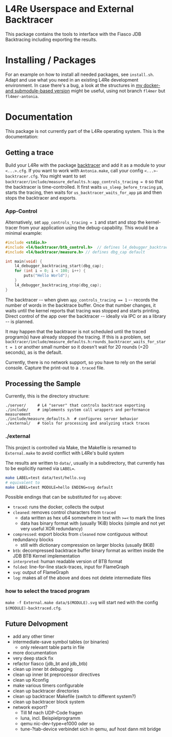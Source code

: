 # L4Re Userspace and External Backtracer

This package contains the tools to interface with the Fiasco JDB Backtracing
including exporting the results.

# Installing / Packages

For an example on how to install all needed packages, see `install.sh`. Adapt and use
what you need in an existing L4Re development environment. In case there's a bug,
a look at the structures in
[my docker- and submodule-based version](https://gitlab.hrz.tu-chemnitz.de/anob943c-at-tu-dresden.de/fl4mer)
might be useful, using not branch `fl4mer` but `fl4mer-antonia`.

# Documentation

This package is not currently part of the L4Re operating system.
This is the documentation:

## Getting a trace

Build your L4Re with the package [backtracer](https://github.com/AntoniaObersteiner/backtracer)
and add it as a module to your `<...>.cfg`.
If you want to work with `Antonia.make`, call your config `<...>-backtracer.cfg`.
You might want to set `backtracer/include/measure_defaults.h:app_controls_tracing = 0`
so that the backtracer is time-controlled.
It first waits `us_sleep_before_tracing` µs, starts the tracing, then
waits for `us_backtracer_waits_for_app` µs and then stops the backtracer and exports.

### App-Control

Alternatively, set `app_controls_tracing = 1` and start and stop the kernel-tracer from your application
using the debug-capability. This would be a minimal example:

```cpp
#include <stdio.h>
#include <l4/backtracer/btb_control.h>  // defines l4_debugger_backtracing_*
#include <l4/backtracer/measure.h> // defines dbg_cap default

int main(void) {
	l4_debugger_backtracing_start(dbg_cap);
	for (int i = 0; i < 100; i++) {
		puts("Hello World");
	}
	l4_debugger_backtracing_stop(dbg_cap);
}
```

The backtracer -- when given `app_controls_tracing == 1` -- records the number of words in the backtrace buffer.
Once that number changes, it waits until the kernel reports that tracing was stopped and starts printing.
Direct control of the app over the backtracer -- ideally via IPC or as a library -- is planned.

It may happen that the backtracer is not scheduled until the traced program(s) have already stopped the tracing.
If this is a problem, set `backtracer/include/measure_defaults.h:rounds_backtracer_waits_for_start = 1`
or another small number so it doesn't wait for 20 rounds (=20 seconds), as is the default.

Currently, there is no network support, so you have to rely on the serial console.
Capture the print-out to a `.traced` file.

## Processing the Sample

Currently, this is the directory structure:
```
./server/     # L4 "server" that controls backtrace exporting
./include/    # implements system call wrappers and performance measurement
./include/measure_defaults.h  # configures server behavior
./external/   # tools for processing and analyzing stack traces
```

### ./external
This project is controlled via Make, the Makefile is renamed to `External.make`
to avoid conflict with L4Re's build system

The results are written to `data/`, usually in a subdirectory, that currently has to be explicitly named via `LABEL=`.
```bash
make LABEL=test data/test/hello.svg
# equivalent to
make LABEL=test MODULE=hello ENDING=svg default
```

Possible endings that can be substituted for `svg` above:

- `traced`: runs the docker, collects the output
- `cleaned`: removes control characters from `traced`
	- data written as hex u64 somewhere in text with `>=<` to mark the lines
	- data has binary format with (usually 1KiB) blocks (simple and not yet very useful XOR redundancy)
- `compressed`: export blocks from `cleaned` now contiguous without redundancy blocks
	- still with dictionary compression on larger blocks (usually 8KiB)
- `btb`: decompressed backtrace buffer binary format as written inside the JDB BTB Kernel implementation
- `interpreted`: human readable version of BTB format
- `folded`: line-for-line stack-traces, input for FlameGraph
- `svg`: output of FlameGraph
- `log`: makes all of the above and does not delete intermediate files

### how to select the traced program

`make -f External.make data/$(MODULE).svg` will start ned with the config `$(MODULE)-backtraced.cfg`.

## Future Delvopment

- add any other timer
- intermediate-save symbol tables (or binaries)
    - only relevant table parts in file
- more documentation
- very deep stack fix
- refactor fiasco (jdb_bt and jdb_btb)
- clean up inner bt debugging
- clean up inner bt preprocessor directives
- clean up Kconfig
- make various timers configurable
- clean up backtracer directories
- clean up backtracer Makefile (switch to different system?)
- clean up backtracer block system
- network export?
    - Till M nach UDP-Code fragen
    - luna, incl. Beispielprogramm
    - qemu nic-dev-type=e1000 oder so
    - tune-?tab-device verbindet sich in qemu, auf host dann mit bridge

